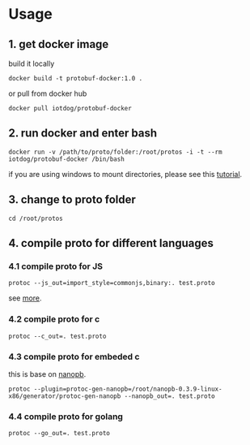 # Usage

## 1. get docker image

build it locally

```
docker build -t protobuf-docker:1.0 .
```

or pull from docker hub

```
docker pull iotdog/protobuf-docker
```

## 2. run docker and enter bash

```
docker run -v /path/to/proto/folder:/root/protos -i -t --rm iotdog/protobuf-docker /bin/bash
```

if you are using windows to mount directories, please see this [tutorial](https://rominirani.com/docker-on-windows-mounting-host-directories-d96f3f056a2c).

## 3. change to proto folder

```
cd /root/protos
```

## 4. compile proto for different languages

### 4.1 compile proto for JS

```
protoc --js_out=import_style=commonjs,binary:. test.proto
```

see [more](https://github.com/google/protobuf/tree/master/js).

### 4.2 compile proto for c

```
protoc --c_out=. test.proto
```

### 4.3 compile proto for embeded c

this is base on [nanopb](https://github.com/nanopb/nanopb).

```
protoc --plugin=protoc-gen-nanopb=/root/nanopb-0.3.9-linux-x86/generator/protoc-gen-nanopb --nanopb_out=. test.proto
```

### 4.4 compile proto for golang

```
protoc --go_out=. test.proto
```

